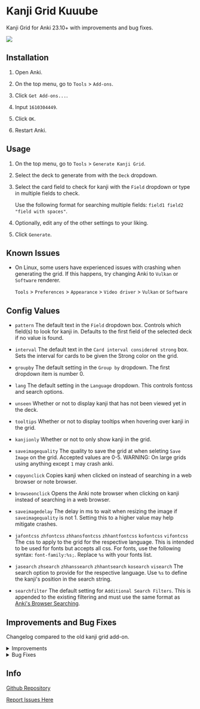 # Kanji Grid Kuuube

Kanji Grid for Anki 23.10+ with improvements and bug fixes.

![](https://raw.githubusercontent.com/Kuuuube/kanjigrid/master/kanji_grid_banner.png)

## Installation

1. Open Anki.

2. On the top menu, go to `Tools` > `Add-ons`.

3. Click `Get Add-ons...`.

4. Input `1610304449`.

5. Click `OK`.

6. Restart Anki.

## Usage

1. On the top menu, go to `Tools` > `Generate Kanji Grid`.

2. Select the deck to generate from with the `Deck` dropdown.

3. Select the card field to check for kanji with the `Field` dropdown or type in multiple fields to check.

    Use the following format for searching multiple fields: `field1 field2 "field with spaces"`.

4. Optionally, edit any of the other settings to your liking.

5. Click `Generate`.

## Known Issues

- On Linux, some users have experienced issues with crashing when generating the grid. If this happens, try changing Anki to `Vulkan` or `Software` renderer.

    `Tools` > `Preferences` > `Appearance` > `Video driver` > `Vulkan` or `Software`

## Config Values

- `pattern` The default text in the `Field` dropdown box. Controls which field(s) to look for kanji in. Defaults to the first field of the selected deck if no value is found.

- `interval` The default text in the `Card interval considered strong` box. Sets the interval for cards to be given the Strong color on the grid.

- `groupby` The default setting in the `Group by` dropdown. The first dropdown item is number 0.

- `lang` The default setting in the `Language` dropdown. This controls fontcss and search options.

- `unseen` Whether or not to display kanji that has not been viewed yet in the deck.

- `tooltips` Whether or not to display tooltips when hovering over kanji in the grid.

- `kanjionly` Whether or not to only show kanji in the grid.

- `saveimagequality` The quality to save the grid at when seleting `Save Image` on the grid. Accepted values are 0-5. WARNING: On large grids using anything except `1` may crash anki.

- `copyonclick` Copies kanji when clicked on instead of searching in a web browser or note browser.

- `browseonclick` Opens the Anki note browser when clicking on kanji instead of searching in a web browser.

- `saveimagedelay` The delay in ms to wait when resizing the image if `saveimagequality` is not 1. Setting this to a higher value may help mitigate crashes.

- `jafontcss` `zhfontcss` `zhhansfontcss` `zhhantfontcss` `kofontcss` `vifontcss` The css to apply to the grid for the respective language. This is intended to be used for fonts but accepts all css. For fonts, use the following syntax: `font-family:%s;`. Replace `%s` with your fonts list.

- `jasearch` `zhsearch` `zhhanssearch` `zhhantsearch` `kosearch` `visearch` The search option to provide for the respective language. Use `%s` to define the kanji's position in the search string.

- `searchfilter` The default setting for `Additional Search Filters`. This is appended to the existing filtering and must use the same format as [Anki's Browser Searching](https://docs.ankiweb.net/searching.html).

## Improvements and Bug Fixes

Changelog compared to the old kanji grid add-on.

<details>
<summary>Improvements</summary>

### UI/UX

- Field selector now uses a dropdown/text box combo instead of a text box.

    The default field value can be overwritten by setting `pattern` in `config.json`.

- All decks can be searched at once by selecting `*` in the deck dropdown.

- Key and key label are now centered.

- Kanji grid and header line now fill the entire window width.

- Background color is no longer hardcoded and will adapt to your Anki theme.

- Default window size is larger to better fit modern display resolutions.

- Kanji are rendered in a dynamic grid that will adapt to window size instead of a static table.

- Automatically set language tag based on grouping and manual language tag setting.

- Added better counts and percentages to grids.

### Config and Options

- Config validation and safer loading to help prevent crashes.

- Added option to copy kanji on click instead of searching in a web browser.

- Added option to search in the Anki note browser instead of a web browser when clicking on kanji.

- Added option for Additional Search Filters.

- Option to set custom fonts per language setting.

- Search option when clicking on a kanji is customizeable for each language.

### Groupings

- Chinese character groupings can be selected.

- Added Basic Kanji Book (BKB) V1 & V2 grouping.

- Added JPDB Kanji Frequency List grouping.

- Added The Kodansha Kanji Learner's Course (KLC) grouping.

- Added JIS Levels grouping.

- Renamed `Probably Chinese` Kanji Kentei Level sort category to `Non-Kanji Kentei`.

- Removed `Missing Kanji` in groupings when there are no missing kanji.

### Exporting

- Added option to save Kanji Grid as JSON.

- `Save Image` saves the entire page instead of only the visible portion.

- `Save Image` can optionally save at up to 5x the displayed quality. Configurable in `config.json` with the `saveimagequality` setting.

    WARNING: On extremely large kanji grids this can cause anki to crash. Consider saving as a PDF for higher quality instead if that is an issue.

- Added option to save Kanji Grid as PDF.

- Filename is autofilled with deck name and date when saving.

- Added option to save all kanji as TXT.

</details>

<details>
<summary>Bug Fixes</summary>

- `Save HTML` and `Save Image` now properly function.

- Fields with spaces in their name are now properly searchable.

- Fixed divide by zero error when no kanji are found and a kanji grouping is selected.

- Fixed JLPT kanji lists missing some characters.

- Added missing characters (mostly kyujitai) to Kanji Kentei Levels.

</details>

## Info

[Github Repository](https://github.com/Kuuuube/kanjigrid)

[Report Issues Here](https://github.com/Kuuuube/kanjigrid/issues)
